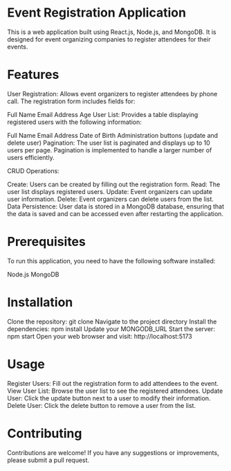 # Event Registration Application

This is a web application built using React.js, Node.js, and MongoDB. It is designed for event organizing companies to register attendees for their events.

# Features

User Registration: Allows event organizers to register attendees by phone call. The registration form includes fields for:

Full Name
Email Address
Age
User List: Provides a table displaying registered users with the following information:

Full Name
Email Address
Date of Birth
Administration buttons (update and delete user)
Pagination: The user list is paginated and displays up to 10 users per page. Pagination is implemented to handle a larger number of users efficiently.

CRUD Operations:

Create: Users can be created by filling out the registration form.
Read: The user list displays registered users.
Update: Event organizers can update user information.
Delete: Event organizers can delete users from the list.
Data Persistence: User data is stored in a MongoDB database, ensuring that the data is saved and can be accessed even after restarting the application.

# Prerequisites

To run this application, you need to have the following software installed:

Node.js
MongoDB

# Installation

Clone the repository: git clone <repository-url>
Navigate to the project directory
Install the dependencies: npm install
Update your MONGODB_URL
Start the server: npm start
Open your web browser and visit: http://localhost:5173

# Usage

Register Users: Fill out the registration form to add attendees to the event.
View User List: Browse the user list to see the registered attendees.
Update User: Click the update button next to a user to modify their information.
Delete User: Click the delete button to remove a user from the list.

# Contributing

Contributions are welcome! If you have any suggestions or improvements, please submit a pull request.

